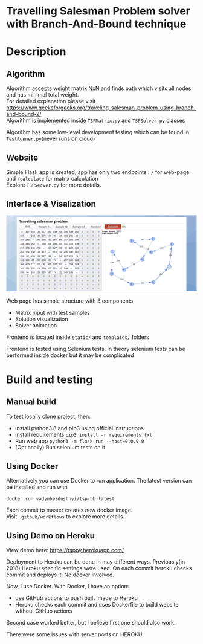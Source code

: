 # Travelling Salesman Problem solver with Branch-And-Bound technique

# Description
## Algorithm

Algorithm accepts weight matrix NxN and finds path which visits all nodes and has minimal total weight.  
For detailed explanation please visit https://www.geeksforgeeks.org/traveling-salesman-problem-using-branch-and-bound-2/   
Algorithm is implemented inside `TSPMatrix.py` and `TSPSolver.py` classes    

Algorithm has some low-level development testing which can be found in `TestRunner.py`(never runs on cloud)  

## Website  
Simple Flask app is created, app has only two endpoints : `/` for web-page and `/calculate` for matrix calculation  
Explore `TSPServer.py` for more details.  

## Interface & Visalization

![img_1.png](img_1.png)

Web page has simple structure with 3 components:  
- Matrix input with test samples  
- Solution visualization  
- Solver animation  

Frontend is located inside `static/` and `templates/` folders

Frontend is tested using Selenium tests.
In theory selenium tests can be performed inside docker but it may be complicated


# Build and testing
## Manual build

To test locally clone project, then:
- install python3.8 and pip3 using official instructions
- install requirements `pip3 install -r requirements.txt` 
- Run web app `python3 -m flask run --host=0.0.0.0`
- (Optionally) Run selenium tests on it

## Using Docker

Alternatively you can use Docker to run application.
The latest version can be installed and run with
```
docker run vadymbezdushnyi/tsp-bb:latest
```

Each commit to master creates new docker image.  
Visit `.github/workflows` to explore more details.  

## Using Demo on Heroku
View demo here: https://tsppy.herokuapp.com/

Deployment to Heroku can be done in may different ways.
Previously(in 2018) Heroku specific settings were used. On each commit heroku checks commit and deploys it. 
No docker involved.

Now, I use Docker.
With Docker, I have an option:
- use GitHub actions to push built image to Heroku
- Heroku checks each commit and uses Dockerfile to build website without GitHub actions

Second case worked better, but I believe first one should also work.

There were some issues with server ports on HEROKU
